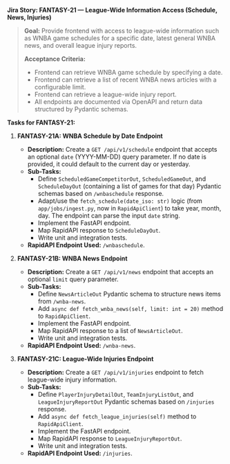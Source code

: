 **Jira Story: FANTASY-21 — League-Wide Information Access (Schedule, News, Injuries)**

> **Goal:** Provide frontend with access to league-wide information such as WNBA game schedules for a specific date, latest general WNBA news, and overall league injury reports.
>
> **Acceptance Criteria:**
> -   Frontend can retrieve WNBA game schedule by specifying a date.
> -   Frontend can retrieve a list of recent WNBA news articles with a configurable limit.
> -   Frontend can retrieve a league-wide injury report.
> -   All endpoints are documented via OpenAPI and return data structured by Pydantic schemas.

**Tasks for FANTASY-21:**

1.  **FANTASY-21A: WNBA Schedule by Date Endpoint**
    *   **Description:** Create a `GET /api/v1/schedule` endpoint that accepts an optional `date` (YYYY-MM-DD) query parameter. If no date is provided, it could default to the current day or yesterday.
    *   **Sub-Tasks:**
        *   Define `ScheduledGameCompetitorOut`, `ScheduledGameOut`, and `ScheduleDayOut` (containing a list of games for that day) Pydantic schemas based on `/wnbaschedule` response.
        *   Adapt/use the `fetch_schedule(date_iso: str)` logic (from `app/jobs/ingest.py`, now in `RapidApiClient`) to take year, month, day. The endpoint can parse the input `date` string.
        *   Implement the FastAPI endpoint.
        *   Map RapidAPI response to `ScheduleDayOut`.
        *   Write unit and integration tests.
    *   **RapidAPI Endpoint Used:** `/wnbaschedule`.

2.  **FANTASY-21B: WNBA News Endpoint**
    *   **Description:** Create a `GET /api/v1/news` endpoint that accepts an optional `limit` query parameter.
    *   **Sub-Tasks:**
        *   Define `NewsArticleOut` Pydantic schema to structure news items from `/wnba-news`.
        *   Add `async def fetch_wnba_news(self, limit: int = 20)` method to `RapidApiClient`.
        *   Implement the FastAPI endpoint.
        *   Map RapidAPI response to a list of `NewsArticleOut`.
        *   Write unit and integration tests.
    *   **RapidAPI Endpoint Used:** `/wnba-news`.

3.  **FANTASY-21C: League-Wide Injuries Endpoint**
    *   **Description:** Create a `GET /api/v1/injuries` endpoint to fetch league-wide injury information.
    *   **Sub-Tasks:**
        *   Define `PlayerInjuryDetailOut`, `TeamInjuryListOut`, and `LeagueInjuryReportOut` Pydantic schemas based on `/injuries` response.
        *   Add `async def fetch_league_injuries(self)` method to `RapidApiClient`.
        *   Implement the FastAPI endpoint.
        *   Map RapidAPI response to `LeagueInjuryReportOut`.
        *   Write unit and integration tests.
    *   **RapidAPI Endpoint Used:** `/injuries`.